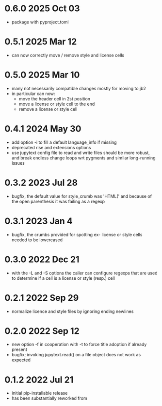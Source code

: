 # 0.6.0 2025 Oct 03

* package with pyproject.toml

# 0.5.1 2025 Mar 12

* can now correctly move / remove style and license cells

# 0.5.0 2025 Mar 10

* many not necessarily compatible changes mostly for moving to jb2
* in particular can now:
  * move the header cell in 2st position
  * move a license or style cell to the end
  * remove a license or style cell

# 0.4.1 2024 May 30

* add option -i to fill a default language_info if missing
* deprecated rise and extensions options
* use jupytext config file to read and write files
  should be more robust, and break endless change loops wrt
  pygments and similar long-running issues

# 0.3.2 2023 Jul 28

* bugfix, the default value for style_crumb was 'HTML(' and because
  of the open parenthesis it was failing as a regexp

# 0.3.1 2023 Jan 4

* bugfix, the crumbs provided for spotting ex- license or style cells needed
  to be lowercased

# 0.3.0 2022 Dec 21

* with the -L and -S options the caller can configure regexps that are used to
  determine if a cell is a license or style (resp.) cell

# 0.2.1 2022 Sep 29

* normalize licence and style files by ignoring ending newlines

# 0.2.0 2022 Sep 12

* new option -f in cooperation with -t
  to force title adoption if already present
* bugfix; invoking jupytext.read() on a file object
  does not work as expected

# 0.1.2 2022 Jul 21

* initial pip-installable release
* has been substantially reworked from
